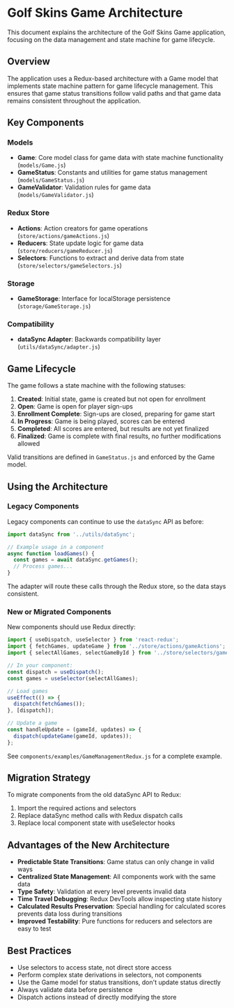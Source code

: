 # Golf Skins Game Architecture

This document explains the architecture of the Golf Skins Game application, focusing on the data management and state machine for game lifecycle.

## Overview

The application uses a Redux-based architecture with a Game model that implements state machine pattern for game lifecycle management. This ensures that game status transitions follow valid paths and that game data remains consistent throughout the application.

## Key Components

### Models

- **Game**: Core model class for game data with state machine functionality (`models/Game.js`)
- **GameStatus**: Constants and utilities for game status management (`models/GameStatus.js`)
- **GameValidator**: Validation rules for game data (`models/GameValidator.js`)

### Redux Store

- **Actions**: Action creators for game operations (`store/actions/gameActions.js`)
- **Reducers**: State update logic for game data (`store/reducers/gameReducer.js`)
- **Selectors**: Functions to extract and derive data from state (`store/selectors/gameSelectors.js`)

### Storage

- **GameStorage**: Interface for localStorage persistence (`storage/GameStorage.js`)

### Compatibility

- **dataSync Adapter**: Backwards compatibility layer (`utils/dataSync/adapter.js`)

## Game Lifecycle

The game follows a state machine with the following statuses:

1. **Created**: Initial state, game is created but not open for enrollment
2. **Open**: Game is open for player sign-ups
3. **Enrollment Complete**: Sign-ups are closed, preparing for game start
4. **In Progress**: Game is being played, scores can be entered
5. **Completed**: All scores are entered, but results are not yet finalized
6. **Finalized**: Game is complete with final results, no further modifications allowed

Valid transitions are defined in `GameStatus.js` and enforced by the Game model.

## Using the Architecture

### Legacy Components

Legacy components can continue to use the `dataSync` API as before:

```javascript
import dataSync from '../utils/dataSync';

// Example usage in a component
async function loadGames() {
  const games = await dataSync.getGames();
  // Process games...
}
```

The adapter will route these calls through the Redux store, so the data stays consistent.

### New or Migrated Components

New components should use Redux directly:

```javascript
import { useDispatch, useSelector } from 'react-redux';
import { fetchGames, updateGame } from '../store/actions/gameActions';
import { selectAllGames, selectGameById } from '../store/selectors/gameSelectors';

// In your component:
const dispatch = useDispatch();
const games = useSelector(selectAllGames);

// Load games
useEffect(() => {
  dispatch(fetchGames());
}, [dispatch]);

// Update a game
const handleUpdate = (gameId, updates) => {
  dispatch(updateGame(gameId, updates));
};
```

See `components/examples/GameManagementRedux.js` for a complete example.

## Migration Strategy

To migrate components from the old dataSync API to Redux:

1. Import the required actions and selectors
2. Replace dataSync method calls with Redux dispatch calls
3. Replace local component state with useSelector hooks

## Advantages of the New Architecture

- **Predictable State Transitions**: Game status can only change in valid ways
- **Centralized State Management**: All components work with the same data
- **Type Safety**: Validation at every level prevents invalid data
- **Time Travel Debugging**: Redux DevTools allow inspecting state history
- **Calculated Results Preservation**: Special handling for calculated scores prevents data loss during transitions
- **Improved Testability**: Pure functions for reducers and selectors are easy to test

## Best Practices

- Use selectors to access state, not direct store access
- Perform complex state derivations in selectors, not components
- Use the Game model for status transitions, don't update status directly
- Always validate data before persistence
- Dispatch actions instead of directly modifying the store
